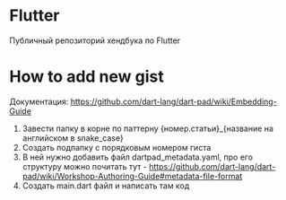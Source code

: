 # Flutter
Публичный репозиторий хендбука по Flutter

# How to add new gist
Документация: https://github.com/dart-lang/dart-pad/wiki/Embedding-Guide

1. Завести папку в корне по паттерну {номер.статьи}_{название на английском в snake_case}
2. Создать подпапку с порядковым номером гиста
3. В ней нужно добавить файл dartpad_metadata.yaml, про его структуру можно почитать тут - https://github.com/dart-lang/dart-pad/wiki/Workshop-Authoring-Guide#metadata-file-format
4. Создать main.dart файл и написать там код